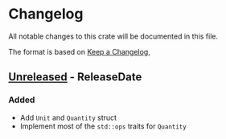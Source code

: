 # Changelog

All notable changes to this crate will be documented in this file.

The format is based on [Keep a Changelog](https://keepachangelog.com/en/1.0.0/),

<!-- next-header -->
## [Unreleased] - ReleaseDate

### Added

- Add `Unit` and `Quantity` struct
- Implement most of the `std::ops` traits for `Quantity`

<!-- next-url -->
[Unreleased]: https://github.com/Stupremee/tiny-uom/compare/...HEAD
